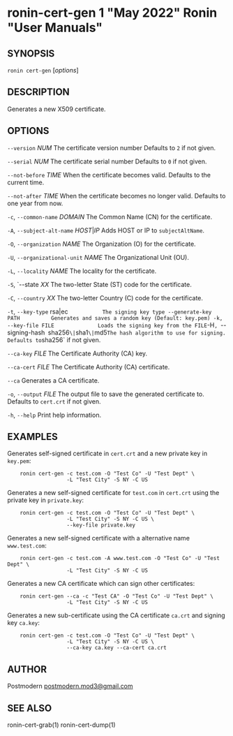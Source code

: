 # ronin-cert-gen 1 "May 2022" Ronin "User Manuals"

## SYNOPSIS

`ronin cert-gen` [*options*]

## DESCRIPTION

Generates a new X509 certificate.

## OPTIONS

`--version` *NUM*
  The certificate version number Defaults to `2` if not given.

`--serial` *NUM*
  The certificate serial number Defaults to `0` if not given.

`--not-before` *TIME*
  When the certificate becomes valid. Defaults to the current time.

`--not-after` *TIME*
  When the certificate becomes no longer valid. Defaults to one year from now.

`-c`, `--common-name` *DOMAIN*
  The Common Name (CN) for the certificate.

`-A`, `--subject-alt-name` *HOST*\|*IP*
  Adds HOST or IP to `subjectAltName`.

`-O`, `--organization` *NAME*
  The Organization (O) for the certificate.

`-U`, `--organizational-unit` *NAME*
  The Organizational Unit (OU).

`-L`, `--locality` *NAME*
  The locality for the certificate.

`-S`, `--state *XX*
  The two-letter State (ST) code for the certificate.

`-C`, `--country` *XX*
  The two-letter Country (C) code for the certificate.

`-t`, `--key-type` rsa|ec`            The signing key type
    --generate-key PATH          Generates and saves a random key (Default: key.pem)
-k, --key-file FILE              Loads the signing key from the FILE
`-H`, `--signing-hash` `sha256`\|`sha1`\|`md5`
  The hash algorithm to use for signing. Defaults to `sha256` if not given.

`--ca-key` *FILE*
  The Certificate Authority (CA) key.

`--ca-cert` *FILE*
  The Certificate Authority (CA) certificate.

`--ca`
  Generates a CA certificate.

`-o`, `--output` *FILE*
  The output file to save the generated certificate to. Defaults to `cert.crt`
  if not given.

`-h`, `--help`
  Print help information.

## EXAMPLES

Generates self-signed certificate in `cert.crt` and a new private key in `key.pem`:

        ronin cert-gen -c test.com -O "Test Co" -U "Test Dept" \
                       -L "Test City" -S NY -C US

Generates a new self-signed certificate for `test.com` in `cert.crt` using the private key in
`private.key`:

        ronin cert-gen -c test.com -O "Test Co" -U "Test Dept" \
                       -L "Test City" -S NY -C US \
                       --key-file private.key

Generates a new self-signed certificate with a alternative name `www.test.com`:

        ronin cert-gen -c test.com -A www.test.com -O "Test Co" -U "Test Dept" \
                       -L "Test City" -S NY -C US

Generates a new CA certificate which can sign other certificates:

        ronin cert-gen --ca -c "Test CA" -O "Test Co" -U "Test Dept" \
                       -L "Test City" -S NY -C US

Generates a new sub-certificate using the CA certificate `ca.crt` and signing key `ca.key`:

        ronin cert-gen -c test.com -O "Test Co" -U "Test Dept" \
                       -L "Test City" -S NY -C US \
                       --ca-key ca.key --ca-cert ca.crt

## AUTHOR

Postmodern <postmodern.mod3@gmail.com>

## SEE ALSO

ronin-cert-grab(1) ronin-cert-dump(1)
